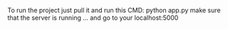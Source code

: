 To run the project just pull it and run this CMD:
python app.py
make sure that the server is running ...
and go to your localhost:5000
